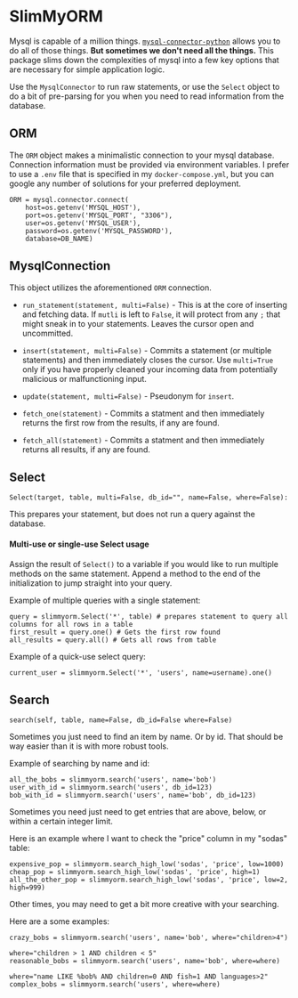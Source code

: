 # SlimMyORM

Mysql is capable of a million things. [`mysql-connector-python`](https://github.com/mysql/mysql-connector-python) allows you to do all of those things. **But sometimes we don't need all the things.** This package slims down the complexities of mysql into a few key options that are necessary for simple application logic.

Use the `MysqlConnector` to run raw statements, or use the `Select` object to do a bit of pre-parsing for you when you need to read information from the database.

## ORM

The `ORM` object makes a minimalistic connection to your mysql database. Connection information must be provided via environment variables. I prefer to use a `.env` file that is specified in my `docker-compose.yml`, but you can google any number of solutions for your preferred deployment.

```
ORM = mysql.connector.connect(
    host=os.getenv('MYSQL_HOST'),
    port=os.getenv('MYSQL_PORT', "3306"),
    user=os.getenv('MYSQL_USER'),
    password=os.getenv('MYSQL_PASSWORD'),
    database=DB_NAME)
```

## MysqlConnection

This object utilizes the aforementioned `ORM` connection.

- `run_statement(statement, multi=False)` - This is at the core of inserting and fetching data. If `mutli` is left to `False`, it will protect from any `;` that might sneak in to your statements. Leaves the cursor open and uncommitted.

- `insert(statement, multi=False)` - Commits a statement (or multiple statements) and then immediately closes the cursor. Use `multi=True` only if you have properly cleaned your incoming data from potentially malicious or malfunctioning input.

- `update(statement, multi=False)` - Pseudonym for `insert`.

- `fetch_one(statement)` - Commits a statment and then immediately returns the first row from the results, if any are found.

- `fetch_all(statement)` - Commits a statment and then immediately returns all results, if any are found.

## Select

`Select(target, table, multi=False, db_id="", name=False, where=False):`

This prepares your statement, but does not run a query against the database.

#### Multi-use or single-use Select usage

Assign the result of `Select()` to a variable if you would like to run multiple methods on the same statement. Append a method to the end of the initialization to jump straight into your query.

Example of multiple queries with a single statement:
```
query = slimmyorm.Select('*', table) # prepares statement to query all columns for all rows in a table
first_result = query.one() # Gets the first row found
all_results = query.all() # Gets all rows from table
```
Example of a quick-use select query:
```
current_user = slimmyorm.Select('*', 'users', name=username).one()
```

## Search

`search(self, table, name=False, db_id=False where=False)`

Sometimes you just need to find an item by name. Or by id. That should be way easier than it is with more robust tools.

Example of searching by name and id:
```
all_the_bobs = slimmyorm.search('users', name='bob')
user_with_id = slimmyorm.search('users', db_id=123)
bob_with_id = slimmyorm.search('users', name='bob', db_id=123)
```

Sometimes you need just need to get entries that are above, below, or within a certain integer limit.

Here is an example where I want to check the "price" column in my "sodas" table:
```
expensive_pop = slimmyorm.search_high_low('sodas', 'price', low=1000)
cheap_pop = slimmyorm.search_high_low('sodas', 'price', high=1)
all_the_other_pop = slimmyorm.search_high_low('sodas', 'price', low=2, high=999)
```

Other times, you may need to get a bit more creative with your searching.

Here are a some examples:
```
crazy_bobs = slimmyorm.search('users', name='bob', where="children>4")
```
```
where="children > 1 AND children < 5"
reasonable_bobs = slimmyorm.search('users', name='bob', where=where)
```
```
where="name LIKE %bob% AND children=0 AND fish=1 AND languages>2"
complex_bobs = slimmyorm.search('users', where=where)
```
